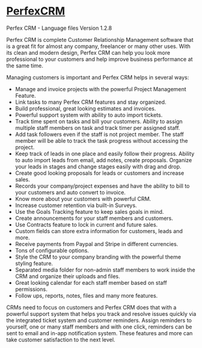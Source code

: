 # <a href="http://perfexcrm.com">PerfexCRM</a>
Perfex CRM - Language files
Version 1.2.8

Perfex CRM is complete Customer Relationship Management software that is a great fit for almost any company, freelancer or many other uses. With its clean and modern design, Perfex CRM can help you look more professional to your customers and help improve business performance at the same time.

Managing customers is important and Perfex CRM helps in several ways:

<ul>
<li>Manage and invoice projects with the powerful Project Management Feature.</li>
<li>Link tasks to many Perfex CRM features and stay organized.</li>
<li>Build professional, great looking estimates and invoices. </li>
<li>Powerful support system with ability to auto import tickets.</li>
<li>Track time spent on tasks and bill your customers. Ability to assign multiple staff members on task and track timer per assigned staff.</li>
<li>Add task followers even if the staff is not project member. The staff member will be able to track the task progress without accessing the project.</li>
<li>Keep track of leads in one place and easily follow their progress. Ability to auto import leads from email, add notes, create proposals. Organize your leads in stages and change stages easily with drag and drop.</li>
<li>Create good looking proposals for leads or customers and increase sales.</li>
<li>Records your company/project expenses and have the ability to bill to your customers and auto convert to invoice.</li>
<li>Know more about your customers with powerful CRM.</li>
<li>Increase customer retention via built-in Surveys.</li>
<li>Use the Goals Tracking feature to keep sales goals in mind.</li>
<li>Create announcements for your staff members and customers.</li>
<li>Use Contracts feature to lock in current and future sales.</li>
<li>Custom fields can store extra information for customers, leads and more. </li>
<li>Receive payments from Paypal and Stripe in different currencies.</li>
<li>Tons of configurable options.</li>
<li>Style the CRM to your company branding with the powerful theme styling feature.</li>
<li>Separated media folder for non-admin staff members to work inside the CRM and organize their uploads and files.</li>
<li>Great looking calendar for each staff member based on staff permissions.</li>
<li>Follow ups, reports, notes, files and many more features.</li>
</ul>

CRMs need to focus on customers and Perfex CRM does that with a powerful support system that helps you track and resolve issues quickly via the integrated ticket system and customer reminders. Assign reminders to yourself, one or many staff members and with one click, reminders can be sent to email and in-app notification system. These features and more can take customer satisfaction to the next level.
